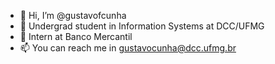 - 👋 Hi, I’m @gustavofcunha
- 🌱 Undergrad student in Information Systems at DCC/UFMG
- 💼 Intern at Banco Mercantil
- 📫 You can reach me in gustavocunha@dcc.ufmg.br

<!---
gustavofcunha/gustavofcunha is a ✨ special ✨ repository because its `README.md` (this file) appears on your GitHub profile.
You can click the Preview link to take a look at your changes.
--->
